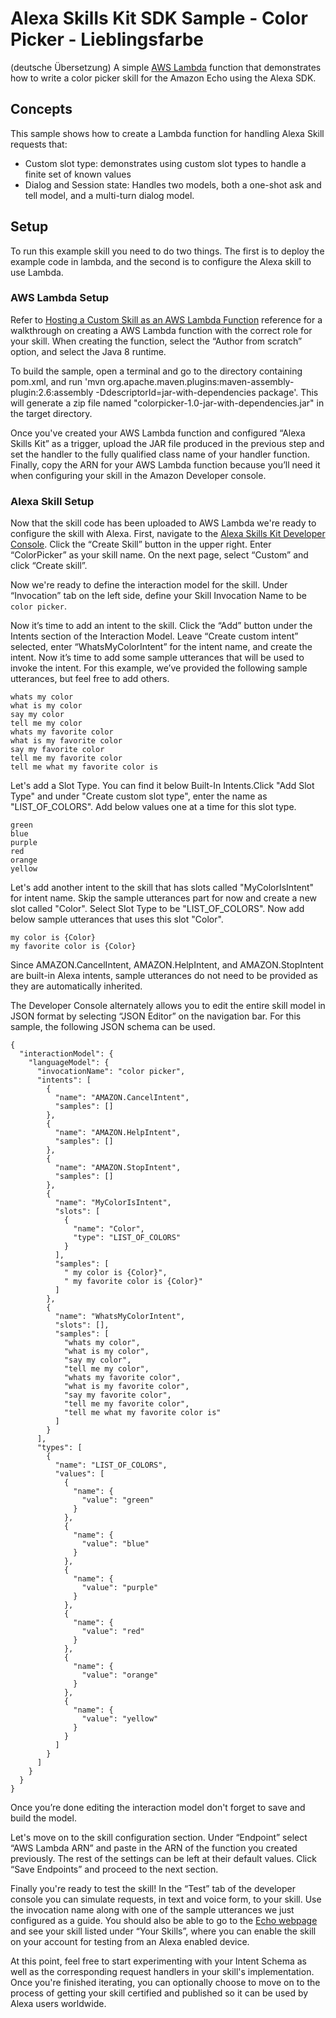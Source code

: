 ﻿# Alexa Skills Kit SDK Sample - Color Picker - Lieblingsfarbe 
(deutsche Übersetzung)
A simple [AWS Lambda](http://aws.amazon.com/lambda) function that demonstrates how to write a color picker skill for the Amazon Echo using the Alexa SDK.

## Concepts
This sample shows how to create a Lambda function for handling Alexa Skill requests that:

- Custom slot type: demonstrates using custom slot types to handle a finite set of known values
- Dialog and Session state: Handles two models, both a one-shot ask and tell model, and a multi-turn dialog model.

## Setup
To run this example skill you need to do two things. The first is to deploy the example code in lambda, and the second is to configure the Alexa skill to use Lambda.

### AWS Lambda Setup
Refer to [Hosting a Custom Skill as an AWS Lambda Function](https://developer.amazon.com/docs/custom-skills/host-a-custom-skill-as-an-aws-lambda-function.html) reference for a walkthrough on creating a AWS Lambda function with the correct role for your skill. When creating the function, select the “Author from scratch” option, and select the Java 8 runtime. 

To build the sample, open a terminal and go to the directory containing pom.xml, and run 'mvn org.apache.maven.plugins:maven-assembly-plugin:2.6:assembly -DdescriptorId=jar-with-dependencies package'. This will generate a zip file named "colorpicker-1.0-jar-with-dependencies.jar" in the target directory.

Once you've created your AWS Lambda function and configured “Alexa Skills Kit” as a trigger, upload the JAR file produced in the previous step and set the handler to the fully qualified class name of your handler function. Finally, copy the ARN for your AWS Lambda function because you’ll need it when configuring your skill in the Amazon Developer console.

### Alexa Skill Setup
Now that the skill code has been uploaded to AWS Lambda we're ready to configure the skill with Alexa. First, navigate to the [Alexa Skills Kit Developer Console](https://developer.amazon.com/alexa/console/ask). Click the “Create Skill” button in the upper right. Enter “ColorPicker” as your skill name. On the next page,  select “Custom” and click “Create skill”.
 
Now we're ready to define the interaction model for the skill. Under “Invocation” tab on the left side, define your Skill Invocation Name to be `color picker`. 
 
Now it’s time to add an intent to the skill. Click the “Add” button under the Intents section of the Interaction Model. Leave “Create custom intent” selected, enter “WhatsMyColorIntent” for the intent name, and create the intent. Now it’s time to add some sample utterances that will be used to invoke the intent. For this example, we’ve provided the following sample utterances, but feel free to add others. 

```
whats my color
what is my color
say my color
tell me my color
whats my favorite color
what is my favorite color
say my favorite color
tell me my favorite color
tell me what my favorite color is
```
Let's add a Slot Type. You can find it below Built-In Intents.Click "Add Slot Type" and under "Create custom slot type", enter the name as "LIST\_OF\_COLORS". Add below values one at a time for this slot type.

```
green
blue
purple
red
orange
yellow
```

Let's add another intent to the skill that has slots called "MyColorIsIntent" for intent name. Skip the sample utterances part for now and create a new slot called "Color". Select Slot Type to be "LIST\_OF\_COLORS".
Now add below sample utterances that uses this slot "Color".

```
my color is {Color}
my favorite color is {Color}
```

Since AMAZON.CancelIntent, AMAZON.HelpIntent, and AMAZON.StopIntent are built-in Alexa intents, sample utterances do not need to be provided as they are automatically inherited.

The Developer Console alternately allows you to edit the entire skill model in JSON format by selecting “JSON Editor” on the navigation bar. For this sample, the following JSON schema can be used.

```
{
  "interactionModel": {
    "languageModel": {
      "invocationName": "color picker",
      "intents": [
        {
          "name": "AMAZON.CancelIntent",
          "samples": []
        },
        {
          "name": "AMAZON.HelpIntent",
          "samples": []
        },
        {
          "name": "AMAZON.StopIntent",
          "samples": []
        },
        {
          "name": "MyColorIsIntent",
          "slots": [
            {
              "name": "Color",
              "type": "LIST_OF_COLORS"
            }
          ],
          "samples": [
            " my color is {Color}",
            " my favorite color is {Color}"
          ]
        },
        {
          "name": "WhatsMyColorIntent",
          "slots": [],
          "samples": [
            "whats my color",
            "what is my color",
            "say my color",
            "tell me my color",
            "whats my favorite color",
            "what is my favorite color",
            "say my favorite color",
            "tell me my favorite color",
            "tell me what my favorite color is"
          ]
        }
      ],
      "types": [
        {
          "name": "LIST_OF_COLORS",
          "values": [
            {
              "name": {
                "value": "green"
              }
            },
            {
              "name": {
                "value": "blue"
              }
            },
            {
              "name": {
                "value": "purple"
              }
            },
            {
              "name": {
                "value": "red"
              }
            },
            {
              "name": {
                "value": "orange"
              }
            },
            {
              "name": {
                "value": "yellow"
              }
            }
          ]
        }
      ]
    }
  }
}
```

Once you’re done editing the interaction model don't forget to save and build the model.
 
Let's move on to the skill configuration section. Under “Endpoint” select “AWS Lambda ARN” and paste in the ARN of the function you created previously. The rest of the settings can be left at their default values. Click “Save Endpoints” and proceed to the next section.
 
Finally you're ready to test the skill! In the “Test” tab of the developer console you can simulate requests, in text and voice form, to your skill. Use the invocation name along with one of the sample utterances we just configured as a guide. You should also be able to go to the [Echo webpage](http://echo.amazon.com/#skills) and see your skill listed under “Your Skills”, where you can enable the skill on your account for testing from an Alexa enabled device.
 
At this point, feel free to start experimenting with your Intent Schema as well as the corresponding request handlers in your skill's implementation. Once you're finished iterating, you can optionally choose to move on to the process of getting your skill certified and published so it can be used by Alexa users worldwide.

